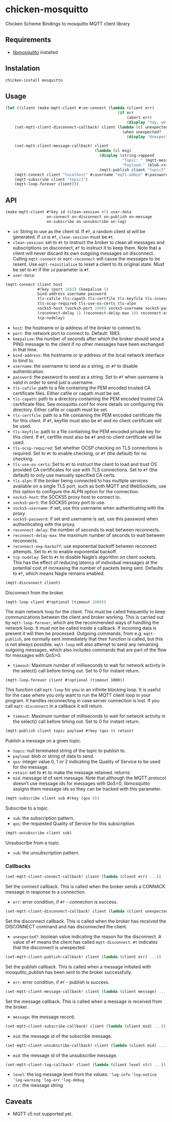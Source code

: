 # chicken-mosquitto

Chicken Scheme Bindings to mosquitto MQTT client library

## Requirements

- [libmosquitto](https://mosquitto.org) installed


## Instalation

```bash
chicken-install mosquitto
```


## Usage

```scheme
(let ((client (make-mqtt-client #:on-connect (lambda (client err)
                                                 (if err
                                                     (abort err)
                                                     (display "Yay, we are connected!"))))))
    (set-mqtt-client-disconnect-callback! client (lambda (cl unexpected?)
                                                   (when unexpected?
                                                     (display "Unexpected disconnect :'("))))

    (set-mqtt-client-message-callback! client
                                       (lambda (cl msg)
                                         (display (string->append
                                                   "Topic: " (mqtt-message-topic msg)
                                                   "Payload:" (blob->string (mqtt-message-payload msg))))
                                         (mqtt-publish client "topic2" "message received, thanks!" )))
    (mqtt-connect client "localhost" #:username "mqtt-admin" #:password "mypass")
    (mqtt-subscribe client "topic1")
    (mqtt-loop-forever client)))
```
  

## API
```scheme
(make-mqtt-client #!key id (clean-session #t) user-data
                  on-connect on-disconnect on-publish on-message
                  on-subscribe on-unsubscribe on-log)
```
- `id`: String to use as the client id.  If `#f`, a random client id will be generated.  If `id` is `#f`, `clean-session` must be `#t`.
- `clean-session`: set to `#t` to instruct the broker to clean all messages and subscriptions on disconnect, `#f` to instruct it to keep them.  Note that a client will never discard its own outgoing messages on disconnect.  Calling `mqtt-connect` or `mqtt-reconnect` will cause the messages to be resent.  Use `mqtt-reinitialise` to reset a client to its original state.  Must be set to `#t` if the `id` parameter is `#f`.
-  `user-data`: 


```scheme
(mqtt-connect client host
              #!key (port 1883) (keepalive 5)
              bind-address username password
              tls-cafile tls-capath tls-certfile tls-keyfile tls-insecure
              tls-ocsp-required tls-use-os-certs tls-alpn
              socks5-host (socks5-port 1080) socks5-username socks5-password
              (reconnect-delay 1) (reconnect-delay-max 10) reconnect-exp-backoff
              tcp-nodelay)
```
- `host`: the hostname or ip address of the broker to connect to.
- `port`: the network port to connect to. Default: 1883.
- `keepalive`: the number of seconds after which the broker should send a PING message to the client if no other messages have been exchanged in that time.
- `bind-address`: the hostname or ip address of the local network interface to bind to.
- `username`: the username to send as a string, or `#f` to disable authentication.
- `password`: the password to send as a string.  Set to `#f` when username is valid in order to send just a username.
- `tls-cafile`:	path to a file containing the PEM encoded trusted CA certificate files. Either cafile or capath must be set.
- `tls-capath`:	path to a directory containing the PEM encoded trusted CA certificate files.  See mosquitto.conf for more details on configuring this directory.  Either cafile or capath must be set.
- `tls-certfile`: path to a file containing the PEM encoded certificate file for this client. If `#f`, keyfile must also be `#f` and no client certificate will be used.
- `tls-keyfile`: path to a file containing the PEM encoded private key for this client. If `#f`, certfile must also be `#f` and no client certificate will be used.
- `tls-ocsp-required`: Set whether OCSP checking on TLS connections is required.  Set to `#t` to enable checking, or `#f` (the default) for no checking.
- `tls-use-os-certs`: Set to `#t` to instruct the client to load and trust OS provided CA certificates for use with TLS connections.  Set to `#f` (the default) to only use manually specified CA certs.
- `tls-alpn`: If the broker being connected to has multiple services available on a single TLS port, such as both MQTT and WebSockets, use this option to configure the ALPN option for the connection.
- `socks5-host`: the SOCKS5 proxy host to connect to.
- `socks5-port`: the SOCKS5 proxy port to use.
- `socks5-username`: if set, use this username when authenticating with the proxy.
- `socks5-password`: if set and username is set, use this password when authenticating with the proxy.
- `reconnect-delay`: the number of seconds to wait between reconnects.
- `reconnect-delay-max`: the maximum number of seconds to wait between reconnects.
- `reconnect-exp-backoff`: use exponential backoff between reconnect attempts. Set to `#t` to enable exponential backoff.
- `tcp-nodelay`: Set to `#t` to disable Nagle’s algorithm on client sockets. This has the effect of reducing latency of individual messages at the potential cost of increasing the number of packets being sent. Defaults to `#f`, which means Nagle remains enabled.


```scheme
(mqtt-disconnect client)
```
Disconnect from the broker.


```scheme
(mqtt-loop client #!optional (timeout 1000))
```
The main network loop for the client. This must be called frequently to keep communications between the client and broker working. This is carried out by `mqtt-loop-forever`, which are the recommended ways of handling the network loop. It must not be called inside a callback.
If incoming data is present it will then be processed.  Outgoing commands, from e.g. `mqtt-publish`, are normally sent immediately that their function is called, but this is not always possible. `mqtt-loop` will also attempt to send any remaining outgoing messages, which also includes commands that are part of the flow for messages with QoS>0.
- `timeout`: Maximum number of milliseconds to wait for network activity in the select() call before timing out. Set to 0 for instant return.


```
(mqtt-loop-forever client #!optional (timeout 1000))
```
This function call `mqtt-loop` for you in an infinite blocking loop. It is useful for the case where you only want to run the MQTT client loop in your program.
It handles reconnecting in case server connection is lost. If you call `mqtt-disconnect` in a callback it will return.
- `timeout`: Maximum number of milliseconds to wait for network activity in the select() call before timing out. Set to 0 for instant return.


```scheme
(mqtt-publish client topic payload #!key (qos 0) retain)
```
Publish a message on a given topic.
- `topic`: null terminated string of the topic to publish to.
- `payload`: blob or string of data to send.
- `qos`: integer value 0, 1 or 2 indicating the Quality of Service to be used for the message.
- `retain`: set to `#t` to make the message retained.
returns:
- `mid`: message id of sent message.  Note that although the MQTT protocol doesn’t use message ids for messages with QoS=0, libmosquitto assigns them message ids so they can be tracked with this parameter.


```scheme
(mqtt-subscribe client sub #!key (qos 0))
```
Subscribe to a topic.
- `sub`: the subscription pattern.
- `qos`: the requested Quality of Service for this subscription.


```scheme
(mqtt-unsubscribe client sub)
```
Unsubscribe from a topic.
- `sub`: the unsubscription pattern.

### Callbacks

```scheme
(set-mqtt-client-connect-callback! client (lambda (client err) ...))
```
Set the connect callback.  This is called when the broker sends a CONNACK message in response to a connection.
- `err`: error condition, if `#f` - connection is success.


```scheme
(set-mqtt-client-disconnect-callback! client (lambda (client unexpected?) ...))
```
Set the disconnect callback. This is called when the broker has received the DISCONNECT command and has disconnected the client.
- `unexpected?`: boolean value indicating the reason for the disconnect.  A value of `#f` means the client has called `mqtt-disconnect`. `#t` indicates that the disconnect is unexpected.


```scheme
(set-mqtt-client-publish-callback! client (lambda (client err) ...))
```
Set the publish callback.  This is called when a message initiated with mosquitto_publish has been sent to the broker successfully.
- `err`: error condition, if `#f` - publish is success.


```scheme
(set-mqtt-client-message-callback! client (lambda (client message) ...))
```
Set the message callback.  This is called when a message is received from the broker.
- `message`: the message record.


```scheme
(set-mqtt-client-subscribe-callback! client (lambda (client mid) ...))
```
- `mid`: the message id of the subscribe message.


```scheme
(set-mqtt-client-unsubscribe-callback! client (lambda (client mid) ...))
```
- `mid`: the message id of the unsubscribe message.


```scheme
(set-mqtt-client-log-callback! client (lambda (client level str) ...))
```
- `level`: the log message level from the values: `'log-info` `'log-notice` `'log-warning` `'log-err` `'log-debug`
- `str`: the message string


## Caveats
- MQTT v5 not supported yet.
